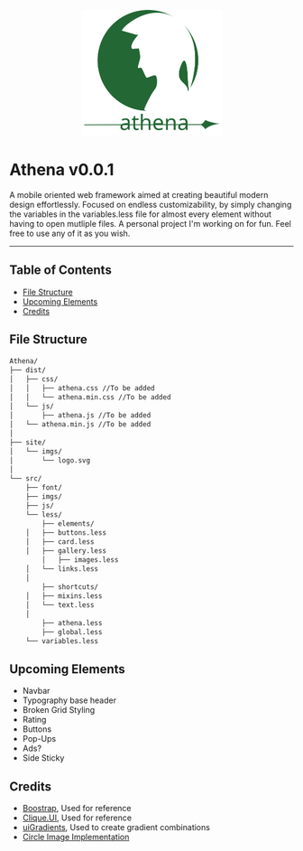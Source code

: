<p align="center">
<img src="site/imgs/logo.svg" width="250"/>
</p>

# Athena v0.0.1
A mobile oriented web framework aimed at creating beautiful modern design effortlessly. Focused on endless customizability, by simply changing the variables in the variables.less file for almost every element without having to open mutliple files. 
A personal project I'm working on for fun. Feel free to use any of it as you wish.

---

## Table of Contents
* [File Structure](#file-structure)
* [Upcoming Elements](#upcoming-elements)
* [Credits](#credits)

## File Structure

```text
Athena/
├── dist/
│   ├── css/
│   │   ├── athena.css //To be added
│   │	└── athena.min.css //To be added
│   └── js/
│       ├── athena.js //To be added
│	└── athena.min.js //To be added
│
├── site/
│   └── imgs/
│   	└── logo.svg
│
└── src/
    ├── font/
    ├── imgs/
    ├── js/
    └── less/
        ├── elements/
	│   ├── buttons.less
	│   ├── card.less
	│   ├── gallery.less
        │   ├── images.less
 	│   └── links.less
 	│
        ├── shortcuts/
	│   ├── mixins.less
 	│   └── text.less
 	│
        ├── athena.less
        ├── global.less
 	└── variables.less
```

## Upcoming Elements
* Navbar
* Typography base header
* Broken Grid Styling
* Rating
* Buttons
* Pop-Ups
* Ads?
* Side Sticky

## Credits
* [Boostrap](https://github.com/twbs/bootstrap), Used for reference
* [Clique.UI](https://github.com/CliqueStudios/Clique.UI), Used for reference
* [uiGradients](https://uigradients.com/), Used to create gradient combinations
* [Circle Image Implementation](https://medium.com/@biancapower/how-to-make-a-rectangle-image-a-circle-in-css-2f392bc9abd3)
